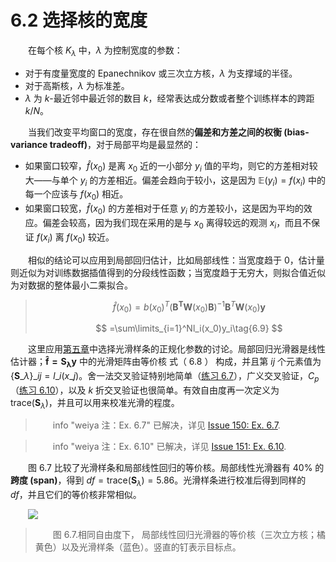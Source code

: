 # 6.2 选择核的宽度 
<style>p{text-indent:2em;2}</style>

在每个核 $K_\lambda$ 中，$\lambda$ 为控制宽度的参数：

- 对于有度量宽度的 Epanechnikov 或三次立方核，$\lambda$ 为支撑域的半径。
- 对于高斯核，$\lambda$ 为标准差。
- $\lambda$ 为 $k$-最近邻中最近邻的数目 $k$，经常表达成分数或者整个训练样本的跨距 $k/N$。

当我们改变平均窗口的宽度，存在很自然的**偏差和方差之间的权衡 (bias-variance tradeoff)**，对于局部平均是最显然的：

- 如果窗口较窄，$\hat f(x_0)$ 是离 $x_0$ 近的一小部分 $y_i$ 值的平均，则它的方差相对较大——与单个 $y_i$ 的方差相近。偏差会趋向于较小，这是因为 $\mathbb{E}(y_i)=f(x_i)$ 中的每一个应该与 $f(x_0)$ 相近。
- 如果窗口较宽，$\hat f(x_0)$ 的方差相对于任意 $y_i$ 的方差较小，这是因为平均的效应。偏差会较高，因为我们现在采用的是与 $x_0$ 离得较远的观测 $x_i$，而且不保证 $f(x_i)$ 离 $f(x_0)$ 较近。

相似的结论可以应用到局部回归估计，比如局部线性：当宽度趋于 $0$，估计量则近似为对训练数据插值得到的分段线性函数；当宽度趋于无穷大，则拟合值近似为对数据的整体最小二乘拟合。
  
>
>$$
\hat f(x_0)= b(x_0)^T(\mathbf {B^TW}(x_0)\mathbf B)^{-1}\mathbf B^T\mathbf W(x_0)\mathbf y\tag{6.8}
>$$
>
>$$
=\sum\limits_{i=1}^Nl_i(x_0)y_i\tag{6.9}
>$$

这里应用[第五章](../05-Basis-Expansions-and-Regularization/5.1-Introduction/index.html)中选择光滑样条的正规化参数的讨论。局部回归光滑器是线性估计器；$\mathbf{\hat f=S_\lambda y}$ 中的光滑矩阵由等价核 式（ 6.8 ） 构成，并且第 $ij$ 个元素值为 $\{\mathbf S\_\lambda\}\_{ij}=l\_{i}(x\_{j})$。舍一法交叉验证特别地简单（[练习 6.7](https://github.com/szcf-weiya/ESL-CN/issues/150)），广义交叉验证，$C_p$（[练习 6.10](https://github.com/szcf-weiya/ESL-CN/issues/151)），以及 $k$ 折交叉验证也很简单。有效自由度再一次定义为 $\mathrm{trace}(\mathbf S_\lambda)$，并且可以用来校准光滑的程度。

> info "weiya 注：Ex. 6.7"
    已解决，详见 [Issue 150: Ex. 6.7](https://github.com/szcf-weiya/ESL-CN/issues/150).

> info "weiya 注：Ex. 6.10"
    已解决，详见 [Issue 151: Ex. 6.10](https://github.com/szcf-weiya/ESL-CN/issues/151).

图 6.7 比较了光滑样条和局部线性回归的等价核。局部线性光滑器有 $40\%$ 的**跨度 (span)**，得到 $df=\mathrm{trace}(\mathbf S_\lambda)=5.86$。光滑样条进行校准后得到同样的 $df$，并且它们的等价核非常相似。

![](../img/06/fig6.7.png)

> 图 6.7.相同自由度下， 局部线性回归光滑器的等价核（三次立方核；橘黄色）以及光滑样条（蓝色）。竖直的钉表示目标点。